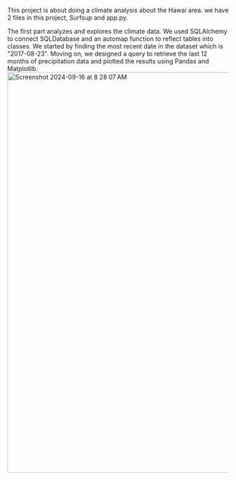 This project is about doing a climate analysis about the Hawai area. 
we have 2 files in this project, Surfsup and app.py. 

The first part analyzes and explores the climate data. 
We used SQLAlchemy to connect SQLDatabase and an automap function to reflect tables into classes. 
We started by finding the most recent date in the dataset which is "2017-08-23". Moving on, we designed a query to retrieve the last 12 months of precipitation data and plotted the results using Pandas and Matplotlib. 
 <img width="910" alt="Screenshot 2024-09-16 at 8 28 07 AM" src="https://github.com/user-attachments/assets/a60d14ec-b2b8-4163-8eab-a6878085095e">
